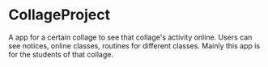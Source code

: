 # CollageProject
  A app for a certain collage to see that collage's activity online. Users can see notices, online classes, routines  for different classes. Mainly this app is for the students of that collage.
